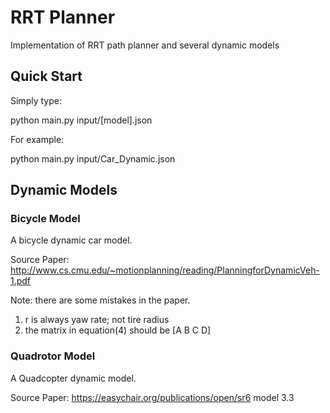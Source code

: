 # RRT Planner
Implementation of RRT path planner and several dynamic models


## Quick Start
Simply type:

python main.py input/[model].json

For example:

python main.py input/Car_Dynamic.json

## Dynamic Models
### Bicycle Model

A bicycle dynamic car model. 

Source Paper: http://www.cs.cmu.edu/~motionplanning/reading/PlanningforDynamicVeh-1.pdf

Note: there are some mistakes in the paper. 

1) r is always yaw rate; not tire radius
2) the matrix in equation(4) should be [A B C D]


### Quadrotor Model

A Quadcopter dynamic model. 

Source Paper: https://easychair.org/publications/open/sr6 model 3.3
